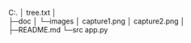 C:.
│  tree.txt
│  
├─doc
│  └─images
│          capture1.png
│          capture2.png
│          
├─README.md
└─src
        app.py
        
